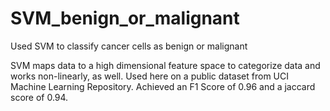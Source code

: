# SVM_benign_or_malignant
Used SVM to classify cancer cells as benign or malignant

SVM maps data to a high dimensional feature space to categorize data and works non-linearly, as well. Used here on a public dataset from UCI Machine Learning Repository. Achieved an F1 Score of 0.96 and a jaccard score of 0.94.
